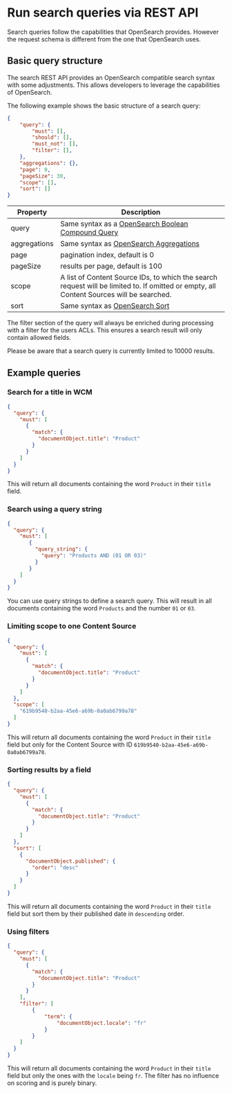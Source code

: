 # Run search queries via REST API

Search queries follow the capabilities that OpenSearch provides. However the request schema is different from the one that OpenSearch uses.

## Basic query structure

The search REST API provides an OpenSearch compatible search syntax with some adjustments. This allows developers to leverage the capabilities of OpenSearch.

The following example shows the basic structure of a search query:

```json
{
    "query": {
        "must": [],
        "should": [],
        "must_not": [],
        "filter": [],
    },
    "aggregations": {},
    "page": 0,
    "pageSize": 30,
    "scope": [],
    "sort": []
}
```

| Property | Description |
| -- | -- |
| query | Same syntax as a [OpenSearch Boolean Compound Query](https://opensearch.org/docs/latest/query-dsl/compound/bool/) |
| aggregations | Same syntax as [OpenSearch Aggregations](https://opensearch.org/docs/latest/aggregations/) |
| page | pagination index, default is 0 |
| pageSize | results per page, default is 100 |
| scope | A list of Content Source IDs, to which the search request will be limited to. If omitted or empty, all Content Sources will be searched. |
| sort | Same syntax as [OpenSearch Sort](https://opensearch.org/docs/latest/search-plugins/searching-data/sort/) |

The filter section of the query will always be enriched during processing with a filter for the users ACLs. This ensures a search result will only contain allowed fields.

Please be aware that a search query is currently limited to 10000 results.

## Example queries

### Search for a title in WCM

```json
{
  "query": {
    "must": [
      {
        "match": {
          "documentObject.title": "Product"
        }
      }
    ]
  }
}
```

This will return all documents containing the word `Product` in their `title` field.

### Search using a query string

```json
{
  "query": {
    "must": [
       {
         "query_string": {
           "query": "Products AND (01 OR 03)"
         }
       }
    ]
  }
}
```

You can use query strings to define a search query. This will result in all documents containing the word `Products` and the number `01` or `03`.

### Limiting scope to one Content Source

```json
{
  "query": {
    "must": [
      {
        "match": {
          "documentObject.title": "Product"
        }
      }
    ]
  },
  "scope": [
    "619b9540-b2aa-45e6-a69b-0a0ab6799a78"
  ]
}
```

This will return all documents containing the word `Product` in their `title` field but only for the Content Source with ID `619b9540-b2aa-45e6-a69b-0a0ab6799a78`.

### Sorting results by a field

```json
{
  "query": {
    "must": [
      {
        "match": {
          "documentObject.title": "Product"
        }
      }
    ]
  },
  "sort": [
    {
      "documentObject.published": {
        "order": "desc"
      }
    }
  ]
}
```

This will return all documents containing the word `Product` in their `title` field but sort them by their published date in `descending` order.

### Using filters

```json
{
  "query": {
    "must": [
      {
        "match": {
          "documentObject.title": "Product"
        }
      }
    ],
    "filter": [
        {
            "term": {
                "documentObject.locale": "fr"
            }
        }
    ]
  }
}
```

This will return all documents containing the word `Product` in their `title` field but only the ones with the `locale` being `fr`. The filter has no influence on scoring and is purely binary.
